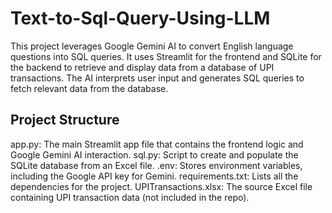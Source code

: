 # Text-to-Sql-Query-Using-LLM
This project leverages Google Gemini AI to convert English language questions into SQL queries. It uses Streamlit for the frontend and SQLite for the backend to retrieve and display data from a database of UPI transactions. The AI interprets user input and generates SQL queries to fetch relevant data from the database.

## Project Structure
app.py: The main Streamlit app file that contains the frontend logic and Google Gemini AI interaction.
sql.py: Script to create and populate the SQLite database from an Excel file.
.env: Stores environment variables, including the Google API key for Gemini.
requirements.txt: Lists all the dependencies for the project.
UPITransactions.xlsx: The source Excel file containing UPI transaction data (not included in the repo).

